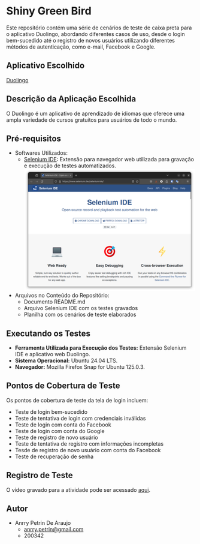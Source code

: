 # Shiny Green Bird
Este repositório contém uma série de cenários de teste de caixa preta para o aplicativo Duolingo, abordando diferentes casos de uso, desde o login bem-sucedido até o registro de novos usuários utilizando diferentes métodos de autenticação, como e-mail, Facebook e Google.

## Aplicativo Escolhido
[Duolingo](https://www.duolingo.com/)

## Descrição da Aplicação Escolhida
O Duolingo é um aplicativo de aprendizado de idiomas que oferece uma ampla variedade de cursos gratuitos para usuários de todo o mundo.

## Pré-requisitos
- Softwares Utilizados:
  - [Selenium IDE](https://www.selenium.dev/selenium-ide/): Extensão para navegador web utilizada para gravação e execução de testes automatizados.
![](https://github.com/AnrryPetrin/shiny-green-bird/blob/main/SELENIUM%20IDE.png)
- Arquivos no Conteúdo do Repositório:
  - Documento README.md
  - Arquivo Selenium IDE com os testes gravados
  - Planilha com os cenários de teste elaborados

## Executando os Testes
- **Ferramenta Utilizada para Execução dos Testes:** Extensão Selenium IDE e aplicativo web Duolingo.
- **Sistema Operacional:** Ubuntu 24.04 LTS.
- **Navegador:** Mozilla Firefox Snap for Ubuntu 125.0.3.

## Pontos de Cobertura de Teste 
Os pontos de cobertura de teste da tela de login incluem:
- Teste de login bem-sucedido
- Teste de tentativa de login com credenciais inválidas
- Teste de login com conta do Facebook
- Teste de login com conta do Google
- Teste de registro de novo usuário
- Teste de tentativa de registro com informações incompletas
- Tesde de registro de novo usuário com conta do Facebook
- Teste de recuperação de senha

## Registro de Teste
O vídeo gravado para a atividade pode ser acessado [aqui](https://www.example.com).

## Autor
- Anrry Petrin De Araujo
  - anrry.petrin@gmail.com
  - 200342
